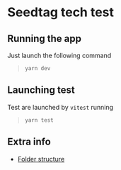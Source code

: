 # Seedtag tech test

## Running the app

Just launch the following command

> `yarn dev`

## Launching test
Test are launched by `vitest` running

> `yarn test`

## Extra info

- [Folder structure](docs/folder-structure.md)